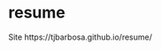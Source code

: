 # resume


<link href="https://tjbarbosa.github.io/resume/"> Site </link>
https://tjbarbosa.github.io/resume/
